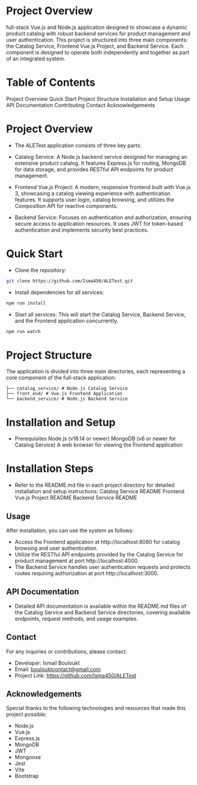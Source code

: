 # Project Overview

full-stack Vue.js and Node.js application designed to showcase a dynamic product catalog with robust backend services for product management and user authentication. This project is structured into three main components: the Catalog Service, Frontend Vue.js Project, and Backend Service. Each component is designed to operate both independently and together as part of an integrated system.

# Table of Contents

Project Overview
Quick Start
Project Structure
Installation and Setup
Usage
API Documentation
Contributing
Contact
Acknowledgements

# Project Overview

- The ALETest application consists of three key parts:

- Catalog Service: A Node.js backend service designed for managing an extensive product catalog. It features Express.js for routing, MongoDB for data storage, and provides RESTful API endpoints for product management.

- Frontend Vue.js Project: A modern, responsive frontend built with Vue.js 3, showcasing a catalog viewing experience with authentication features. It supports user login, catalog browsing, and utilizes the Composition API for reactive components.

- Backend Service: Focuses on authentication and authorization, ensuring secure access to application resources. It uses JWT for token-based authentication and implements security best practices.

# Quick Start

- Clone the repository:

```bash
git clone https://github.com/Isma450/ALETest.git
```

- Install dependencies for all services:

```sh
npm run install
```

- Start all services: This will start the Catalog Service, Backend Service, and the Frontend application concurrently.

```sh
npm run watch
```

# Project Structure

The application is divided into three main directories, each representing a core component of the full-stack application:

```ALETest/
├── catalog_service/ # Node.js Catalog Service
├── front_end/ # Vue.js Frontend Application
└── backend_service/ # Node.js Backend Service
```

# Installation and Setup

- Prerequisites
  Node.js (v18.14 or newer)
  MongoDB (v6 or newer for Catalog Service)
  A web browser for viewing the Frontend application

# Installation Steps

- Refer to the README.md file in each project directory for detailed installation and setup instructions:
  Catalog Service README
  Frontend Vue.js Project README
  Backend Service README

## Usage

After installation, you can use the system as follows:

- Access the Frontend application at http://localhost:8080 for catalog browsing and user authentication.
- Utilize the RESTful API endpoints provided by the Catalog Service for product management at port http://localhost:4000.
- The Backend Service handles user authentication requests and protects routes requiring authorization at port http://localhost:3000.

## API Documentation

- Detailed API documentation is available within the README.md files of the Catalog Service and Backend Service directories, covering available endpoints, request methods, and usage examples.

## Contact

For any inquiries or contributions, please contact:

- Developer: Ismail Bouloukt
- Email: boulouktcontact@gmail.com
- Project Link: https://github.com/Isma450/ALETest

## Acknowledgements

Special thanks to the following technologies and resources that made this project possible:

- Node.js
- Vue.js
- Express.js
- MongoDB
- JWT
- Mongoose
- Jest
- Vite
- Bootstrap

```

```

